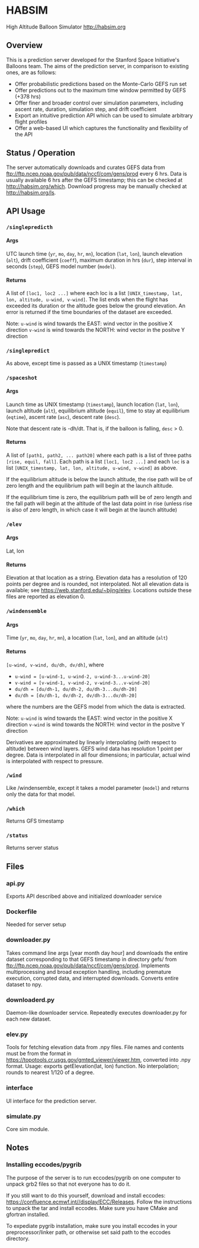 # HABSIM
High Altitude Balloon Simulator
http://habsim.org

## Overview
This is a prediction server developed for the Stanford Space Initiative's Balloons team. The aims of the prediction server, in comparison to existing ones, are as follows:

- Offer probabilistic predictions based on the Monte-Carlo GEFS run set
- Offer predictions out to the maximum time window permitted by GEFS (+378 hrs)
- Offer finer and broader control over simulation parameters, including ascent rate, duration, simulation step, and drift coefficient
- Export an intuitive prediction API which can be used to simulate arbitrary flight profiles
- Offer a web-based UI which captures the functionality and flexibility of the API

## Status / Operation
The server automatically downloads and curates GEFS data from ftp://ftp.ncep.noaa.gov/pub/data/nccf/com/gens/prod every 6 hrs. Data is usually available 6 hrs after the GEFS timestamp; this can be checked at http://habsim.org/which.
Download progress may be manually checked at http://habsim.org/ls.

## API Usage
### `/singlepredicth`
#### Args
UTC launch time (`yr`, `mo`, `day`, `hr`, `mn`), location (`lat`, `lon`), launch elevation (`alt`), drift coefficient (`coeff`), maximum duration in hrs (`dur`), step interval in seconds (`step`), GEFS model number (`model`).

#### Returns
A list of `[loc1, loc2 ...]` where each loc is a list `[UNIX_timestamp, lat, lon, altitude, u-wind, v-wind]`. The list ends when the flight has exceeded its duration or the altitude goes below the ground elevation. An error is returned if the time boundaries of the dataset are exceeded.

Note:
`u-wind` is wind towards the EAST: wind vector in the positive X direction
`v-wind` is wind towards the NORTH: wind vector in the positve Y direction

### `/singlepredict`
As above, except time is passed as a UNIX timestamp (`timestamp`)

### `/spaceshot`
#### Args
Launch time as UNIX timestamp (`timestamp`), launch location (`lat`, `lon`), launch altitude (`alt`), equilibrium altitude (`equil`), time to stay at equilibrium (`eqtime`), ascent rate (`asc`), descent rate (`desc`).

Note that descent rate is -dh/dt. That is, if the balloon is falling, `desc` > 0.

#### Returns
A list of `[path1, path2, ... path20]` where each path is a list of three paths `[rise, equil, fall]`. Each path is a list `[loc1, loc2 ...]` and each `loc` is a list `[UNIX_timestamp, lat, lon, altitude, u-wind, v-wind]` as above.

If the equilibrium altitude is below the launch altitude, the rise path will be of zero length and the equilibrium path will begin at the launch altitude.

If the equilibrium time is zero, the equilibrium path will be of zero length and the fall path will begin at the altitude of the last data point in rise (unless rise is also of zero length, in which case it will begin at the launch altitude)

### `/elev`
#### Args
Lat, lon

#### Returns
Elevation at that location as a string. Elevation data has a resolution of 120 points per degree and is rounded, not interpolated. Not all elevation data is available; see https://web.stanford.edu/~bjing/elev. Locations outside these files are reported as elevation 0.

### `/windensemble`
#### Args
Time (`yr`, `mo`, `day`, `hr`, `mn`), a location (`lat`, `lon`), and an altitude (`alt`)

#### Returns
`[u-wind, v-wind, du/dh, dv/dh]`, where

- `u-wind = [u-wind-1, u-wind-2, u-wind-3...u-wind-20]`
- `v-wind = [v-wind-1, v-wind-2, v-wind-3...v-wind-20]`
- `du/dh = [du/dh-1, du/dh-2, du/dh-3...du/dh-20]`
- `dv/dh = [dv/dh-1, dv/dh-2, dv/dh-3...dv/dh-20]`

where the numbers are the GEFS model from which the data is extracted.

Note:
`u-wind` is wind towards the EAST: wind vector in the positive X direction
`v-wind` is wind towards the NORTH: wind vector in the positve Y direction

Derivatives are approximated by linearly interpolating (with respect to altitude) between wind layers. GEFS wind data has resolution 1 point per degree. Data is interpolated in all four dimensions; in particular, actual wind is interpolated with respect to pressure.

### `/wind`
Like /windensemble, except it takes a model parameter (`model`) and returns only the data for that model.

### `/which`
Returns GFS timestamp

### `/status`
Returns server status

## Files

### api.py
Exports API described above and initialized downloader service

### Dockerfile 
Needed for server setup

### downloader.py
Takes command line args [year month day hour] and downloads the entire dataset corresponding to that GEFS timestamp in directory gefs/ from ftp://ftp.ncep.noaa.gov/pub/data/nccf/com/gens/prod. Implements multiprocessing and broad exception handling, including premature execution, corrupted data, and interrupted downloads. Converts entire dataset to npy.

### downloaderd.py
Daemon-like downloader service. Repeatedly executes downloader.py for each new dataset.

### elev.py
Tools for fetching elevation data from .npy files. File names and contents must be from the format in https://topotools.cr.usgs.gov/gmted_viewer/viewer.htm, converted into .npy format. Usage: exports getElevation(lat, lon) function. No interpolation; rounds to nearest 1/120 of a degree.

### interface
UI interface for the prediction server.

### simulate.py
Core sim module.

## Notes

### Installing eccodes/pygrib
The purpose of the server is to run eccodes/pygrib on one computer to unpack grb2 files so that not everyone has to do it.

If you still want to do this yourself, download and install eccodes: https://confluence.ecmwf.int//display/ECC/Releases.
Follow the instructions to unpack the tar and install eccodes. Make sure you have CMake and gfortran installed.

To expediate pygrib installation, make sure you install eccodes in your preprocessor/linker path, or otherwise set said path to the eccodes directory.
